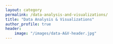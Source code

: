```yaml
---
layout: category
permalink: /data-analysis-and-visualizations/
title: "Data Analysis & Visualizations"
author_profile: true
header:
    image: "/images/data-A&V-header.jpg"
---
```


